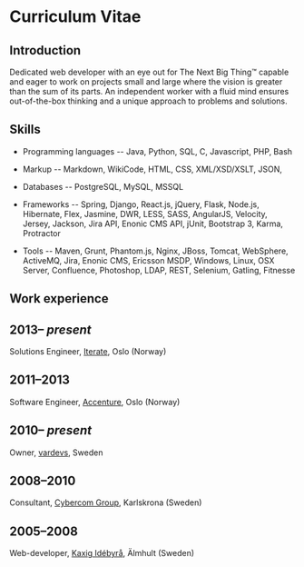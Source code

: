 Curriculum Vitae
================

Introduction
------------
Dedicated web developer with an eye out for The Next Big Thing™ capable and
eager to work on projects small and large where the vision is greater than
the sum of its parts. An independent worker with a fluid mind ensures
out-of-the-box thinking and a unique approach to problems and solutions.

Skills
------
- Programming languages
-- Java, Python, SQL, C, Javascript, PHP, Bash

- Markup
-- Markdown, WikiCode, HTML, CSS, XML/XSD/XSLT, JSON,

- Databases
-- PostgreSQL, MySQL, MSSQL

- Frameworks
-- Spring, Django, React.js, jQuery, Flask, Node.js, Hibernate, Flex, Jasmine,
DWR, LESS, SASS, AngularJS, Velocity, Jersey, Jackson, Jira API, Enonic CMS API,
jUnit, Bootstrap 3, Karma, Protractor

- Tools
-- Maven, Grunt, Phantom.js, Nginx, JBoss, Tomcat, WebSphere,
ActiveMQ, Jira, Enonic CMS, Ericsson MSDP, Windows, Linux, OSX Server, Confluence,
Photoshop, LDAP, REST, Selenium, Gatling, Fitnesse

Work experience
---------------
## 2013&ndash; *present*
Solutions Engineer, [Iterate](http://iterate.no), Oslo (Norway)

## 2011&ndash;2013
Software Engineer, [Accenture](http://accenture.com), Oslo (Norway)

## 2010&ndash; *present*
Owner, [vardevs](http://vardevs.se), Sweden

## 2008&ndash;2010
Consultant, [Cybercom Group](http://cybercom.se), Karlskrona (Sweden)

## 2005&ndash;2008
Web-developer, [Kaxig Idébyrå](http://kaxig.com), Älmhult (Sweden)
